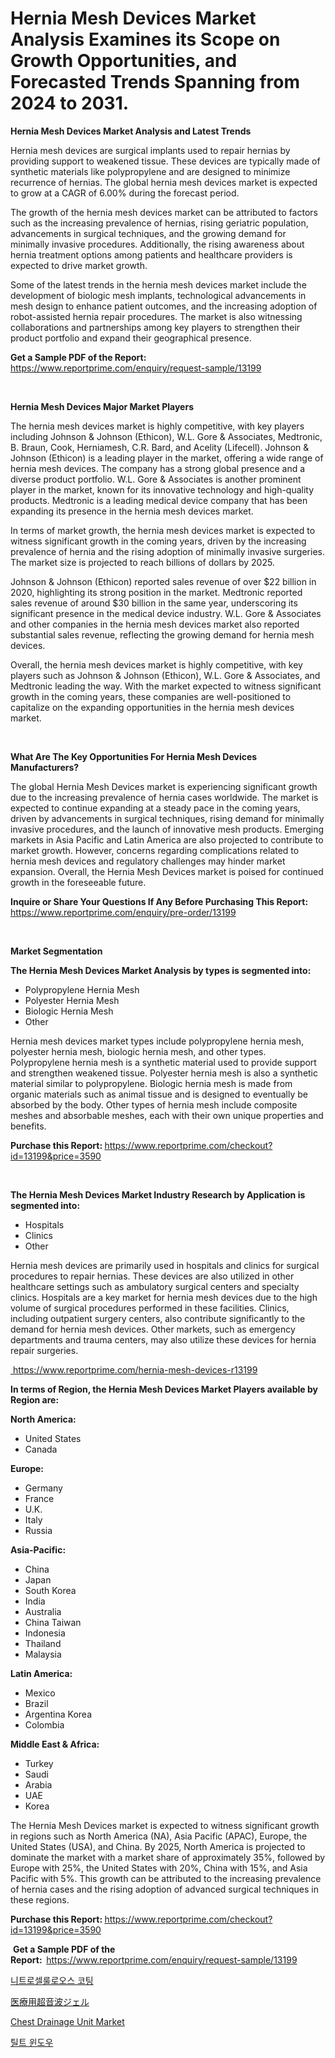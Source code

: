 <p><h1>Hernia Mesh Devices Market Analysis Examines its Scope on Growth Opportunities, and Forecasted Trends Spanning from 2024 to 2031.</h1></p><p><strong>Hernia Mesh Devices Market Analysis and Latest Trends</strong></p>
<p><p>Hernia mesh devices are surgical implants used to repair hernias by providing support to weakened tissue. These devices are typically made of synthetic materials like polypropylene and are designed to minimize recurrence of hernias. The global hernia mesh devices market is expected to grow at a CAGR of 6.00% during the forecast period.</p><p>The growth of the hernia mesh devices market can be attributed to factors such as the increasing prevalence of hernias, rising geriatric population, advancements in surgical techniques, and the growing demand for minimally invasive procedures. Additionally, the rising awareness about hernia treatment options among patients and healthcare providers is expected to drive market growth.</p><p>Some of the latest trends in the hernia mesh devices market include the development of biologic mesh implants, technological advancements in mesh design to enhance patient outcomes, and the increasing adoption of robot-assisted hernia repair procedures. The market is also witnessing collaborations and partnerships among key players to strengthen their product portfolio and expand their geographical presence.</p></p>
<p><strong>Get a Sample PDF of the Report:&nbsp;</strong> <a href="https://www.reportprime.com/enquiry/request-sample/13199">https://www.reportprime.com/enquiry/request-sample/13199</a></p>
<p>&nbsp;</p>
<p><strong>Hernia Mesh Devices Major Market Players</strong></p>
<p><p>The hernia mesh devices market is highly competitive, with key players including Johnson & Johnson (Ethicon), W.L. Gore & Associates, Medtronic, B. Braun, Cook, Herniamesh, C.R. Bard, and Acelity (Lifecell). Johnson & Johnson (Ethicon) is a leading player in the market, offering a wide range of hernia mesh devices. The company has a strong global presence and a diverse product portfolio. W.L. Gore & Associates is another prominent player in the market, known for its innovative technology and high-quality products. Medtronic is a leading medical device company that has been expanding its presence in the hernia mesh devices market.</p><p>In terms of market growth, the hernia mesh devices market is expected to witness significant growth in the coming years, driven by the increasing prevalence of hernia and the rising adoption of minimally invasive surgeries. The market size is projected to reach billions of dollars by 2025.</p><p>Johnson & Johnson (Ethicon) reported sales revenue of over $22 billion in 2020, highlighting its strong position in the market. Medtronic reported sales revenue of around $30 billion in the same year, underscoring its significant presence in the medical device industry. W.L. Gore & Associates and other companies in the hernia mesh devices market also reported substantial sales revenue, reflecting the growing demand for hernia mesh devices.</p><p>Overall, the hernia mesh devices market is highly competitive, with key players such as Johnson & Johnson (Ethicon), W.L. Gore & Associates, and Medtronic leading the way. With the market expected to witness significant growth in the coming years, these companies are well-positioned to capitalize on the expanding opportunities in the hernia mesh devices market.</p></p>
<p>&nbsp;</p>
<p><strong>What Are The Key Opportunities For Hernia Mesh Devices Manufacturers?</strong></p>
<p><p>The global Hernia Mesh Devices market is experiencing significant growth due to the increasing prevalence of hernia cases worldwide. The market is expected to continue expanding at a steady pace in the coming years, driven by advancements in surgical techniques, rising demand for minimally invasive procedures, and the launch of innovative mesh products. Emerging markets in Asia Pacific and Latin America are also projected to contribute to market growth. However, concerns regarding complications related to hernia mesh devices and regulatory challenges may hinder market expansion. Overall, the Hernia Mesh Devices market is poised for continued growth in the foreseeable future.</p></p>
<p><strong>Inquire or Share Your Questions If Any Before Purchasing This Report:</strong> <a href="https://www.reportprime.com/enquiry/pre-order/13199">https://www.reportprime.com/enquiry/pre-order/13199</a></p>
<p>&nbsp;</p>
<p><strong>Market Segmentation</strong></p>
<p><strong>The Hernia Mesh Devices Market Analysis by types is segmented into:</strong></p>
<p><ul><li>Polypropylene Hernia Mesh</li><li>Polyester Hernia Mesh</li><li>Biologic Hernia Mesh</li><li>Other</li></ul></p>
<p><p>Hernia mesh devices market types include polypropylene hernia mesh, polyester hernia mesh, biologic hernia mesh, and other types. Polypropylene hernia mesh is a synthetic material used to provide support and strengthen weakened tissue. Polyester hernia mesh is also a synthetic material similar to polypropylene. Biologic hernia mesh is made from organic materials such as animal tissue and is designed to eventually be absorbed by the body. Other types of hernia mesh include composite meshes and absorbable meshes, each with their own unique properties and benefits.</p></p>
<p><strong>Purchase this Report:&nbsp;</strong><a href="https://www.reportprime.com/checkout?id=13199&price=3590">https://www.reportprime.com/checkout?id=13199&price=3590</a></p>
<p>&nbsp;</p>
<p><strong>The Hernia Mesh Devices Market Industry Research by Application is segmented into:</strong></p>
<p><ul><li>Hospitals</li><li>Clinics</li><li>Other</li></ul></p>
<p><p>Hernia mesh devices are primarily used in hospitals and clinics for surgical procedures to repair hernias. These devices are also utilized in other healthcare settings such as ambulatory surgical centers and specialty clinics. Hospitals are a key market for hernia mesh devices due to the high volume of surgical procedures performed in these facilities. Clinics, including outpatient surgery centers, also contribute significantly to the demand for hernia mesh devices. Other markets, such as emergency departments and trauma centers, may also utilize these devices for hernia repair surgeries.</p></p>
<p><a href="https://www.reportprime.com/hernia-mesh-devices-r13199">&nbsp;https://www.reportprime.com/hernia-mesh-devices-r13199</a></p>
<p><strong>In terms of Region, the Hernia Mesh Devices Market Players available by Region are:</strong></p>
<p>
    <p> <strong> North America: </strong>
        <ul>
            <li>United States</li>
            <li>Canada</li>
        </ul>
        </p> 
    <p> <strong> Europe: </strong>
        <ul>
            <li>Germany</li>
            <li>France</li>
            <li>U.K.</li>
            <li>Italy</li>
            <li>Russia</li>
        </ul>
        </p> 
    <p> <strong> Asia-Pacific: </strong>
        <ul>
            <li>China</li>
            <li>Japan</li>
            <li>South Korea</li>
            <li>India</li>
            <li>Australia</li>
            <li>China Taiwan</li>
            <li>Indonesia</li>
            <li>Thailand</li>
            <li>Malaysia</li>
        </ul>
        </p> 
    <p> <strong> Latin America: </strong>
        <ul>
            <li>Mexico</li>
            <li>Brazil</li>
            <li>Argentina Korea</li>
            <li>Colombia</li>
        </ul>
        </p> 
    <p> <strong> Middle East & Africa: </strong>
        <ul>
            <li>Turkey</li>
            <li>Saudi</li>
            <li>Arabia</li>
            <li>UAE</li>
            <li>Korea</li>
        </ul>
    </p>
    </p>
<p><p>The Hernia Mesh Devices market is expected to witness significant growth in regions such as North America (NA), Asia Pacific (APAC), Europe, the United States (USA), and China. By 2025, North America is projected to dominate the market with a market share of approximately 35%, followed by Europe with 25%, the United States with 20%, China with 15%, and Asia Pacific with 5%. This growth can be attributed to the increasing prevalence of hernia cases and the rising adoption of advanced surgical techniques in these regions.</p></p>
<p><strong>Purchase this Report: </strong><a href="https://www.reportprime.com/checkout?id=13199&price=3590">https://www.reportprime.com/checkout?id=13199&price=3590</a></p>
<p>&nbsp;<strong>Get a Sample PDF of the Report:&nbsp;&nbsp;</strong><a href="https://www.reportprime.com/enquiry/request-sample/13199">https://www.reportprime.com/enquiry/request-sample/13199</a></p>
<p><strong></strong></p>
<p><p><a href="https://medium.com/@jordanilliamson678678_12326/%EC%A7%88%EB%A3%8C-%EC%BD%94%ED%8C%85-%EC%8B%9C%EC%9E%A5%EC%9D%98-%ED%81%AC%EA%B8%B0%EB%8A%94-%EA%B8%80%EB%A1%9C%EB%B2%8C-%EC%82%B0%EC%97%85%EC%97%90%EC%84%9C-%EC%B5%9C%EC%83%81%EC%9D%98-%EB%A7%88%EC%BC%80%ED%8C%85-%EC%B1%84%EB%84%90%EC%9D%84-%EB%B3%B4%EC%97%AC%EC%A4%8D%EB%8B%88%EB%8B%A4-2df9d0b92edd">니트로셀룰로오스 코팅</a></p><p><a href="https://medium.com/@jordymiller39/%E5%8C%BB%E7%99%82%E7%94%A8%E8%B6%85%E9%9F%B3%E6%B3%A2%E3%82%B2%E3%83%AB%E5%B8%82%E5%A0%B4%E3%81%AF-%E3%82%B7%E3%82%A7%E3%82%A2-%E3%82%B5%E3%82%A4%E3%82%BA-2031%E5%B9%B4%E3%81%BE%E3%81%A7%E3%81%AE%E4%BA%88%E6%B8%AC%E3%81%AB%E7%84%A6%E7%82%B9%E3%82%92%E5%BD%93%E3%81%A6%E3%81%A6%E3%81%84%E3%81%BE%E3%81%99-67a42725301c">医療用超音波ジェル</a></p><p><a href="https://github.com/KeeganBarrows2023/Market-Research-Report-List-1/blob/main/chest-drainage-unit-market.md">Chest Drainage Unit Market</a></p><p><a href="https://medium.com/@earnesteidenreichja/%EC%B0%BD%EB%AC%B8-%EC%8B%9C%EC%9E%A5-%EA%B7%9C%EB%AA%A8-cagr-%ED%8A%B8%EB%A0%8C%EB%93%9C-2024-2030-91961ffb8d03">틸트 윈도우</a></p></p>